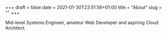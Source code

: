 +++ 
draft = false
date = 2021-01-30T23:51:56+01:00
title = "About"
slug = "" 
+++

Mid-level Systems Engineer, amateur Web Developer and aspiring Cloud Architect.

